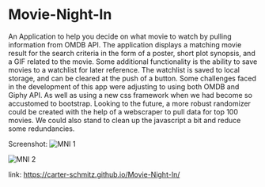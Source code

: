 # Movie-Night-In

An Application to help you decide on what movie to watch by pulling information from OMDB API. The application displays a matching movie result for the search criteria in the form of a poster, short plot synopsis, and a GIF related to the movie. Some additional functionality is the ability to save movies to a watchlist for later reference. The watchlist is saved to local storage, and can be cleared at the push of a button. Some challenges faced in the development of this app were adjusting to using both OMDB and Giphy API. As well as using a new css framework when we had become so accustomed to bootstrap. Looking to the future, a more robust randomizer could be created with the help of a webscraper to pull data for top 100 movies. We could also stand to clean up the javascript a bit and reduce some redundancies.

Screenshot:
![MNI 1](https://user-images.githubusercontent.com/113850230/204416267-76bb1544-5850-4237-83e9-e77f4edeb89d.PNG)

![MNI 2](https://user-images.githubusercontent.com/113850230/204416277-f29c9e5a-e389-450d-a89c-ed19a5dda462.PNG)

link: https://carter-schmitz.github.io/Movie-Night-In/

